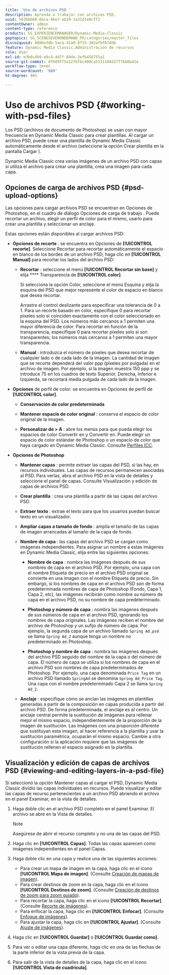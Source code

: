 ```yaml
---
title: 'Uso de archivos PSD '
description: Aprenda a trabajar con archivos PSD.
uuid: 5836b660-6bca-46e7-ab39-1a31d1e0cff2
contentOwner: admin
content-type: reference
products: SG_EXPERIENCEMANAGER/Dynamic-Media-Classic
geptopics: SG_SCENESEVENONDEMAND_PK/categories/master_files
discoiquuid: 4086e3db-5aca-41a0-8f15-302afbf67ddb
feature: Dynamic Media Classic,Administración de recursos
role: User
exl-id: e3b8c4b9-e9c4-4d7f-84de-2efb456755a1
source-git-commit: df689ff5a127bfbc400ca5331168d1ff7bb0b42e
workflow-type: tm+mt
source-wordcount: '989'
ht-degree: 46%

---
```


# Uso de archivos PSD {#working-with-psd-files}

<!--   USED TO BE AN OPTION UNDER COLOR PROFILE OPTIONS * **Convert To sRGB (default)** - Converts to sRGB (Standard Red Green Blue). sRGB is the recommended color space for displaying images on web pages. -->

Los PSD (archivos de documento de Photoshop) se usan con mayor frecuencia en Dynamic Media Classic para crear plantillas. Al cargar un archivo PSD, puede crear una plantilla de Dynamic Media Classic automáticamente desde el archivo (seleccione la opción Crear plantilla en la pantalla Cargar ).

Dynamic Media Classic crea varias imágenes de un archivo PSD con capas si utiliza el archivo para crear una plantilla; crea una imagen para cada capa.

## Opciones de carga de archivos PSD {#psd-upload-options}

Las opciones para cargar archivos PSD se encuentran en Opciones de Photoshop, en el cuadro de diálogo Opciones de carga de trabajo . Puede recortar un archivo, elegir un perfil de color para el mismo, usarlo para crear una plantilla y seleccionar un anclaje.

Estas opciones están disponibles al cargar archivos PSD:

* **Opciones de recorte** : se encuentra en Opciones de  **[!UICONTROL recorte]**. Seleccione Recortar para recortar automáticamente el espacio en blanco de los bordes de un archivo PSD; haga clic en **[!UICONTROL Manual]** para recortar los lados del archivo PSD:

   * **Recortar** : seleccione el menú  **[!UICONTROL Recortar sin base]** y elija  **** Transparencia de  **[!UICONTROL color]**.

      Si selecciona la opción Color, seleccione el menú Esquina y elija la esquina del PSD que mejor represente el color de espacio en blanco que desea recortar.

      Arrastre el control deslizante para especificar una tolerancia de 0 a 1. Para un recorte basado en color, especifique 0 para recortar píxeles solo si coinciden exactamente con el color seleccionado en la esquina del PSD. Los números más cercanos a 1 permiten una mayor diferencia de color. Para recortar en función de la transparencia, especifique 0 para recortar píxeles solo si son transparentes; los números más cercanos a 1 permiten una mayor transparencia.

   * **Manual** : introduzca el número de píxeles que desea recortar de cualquier lado o de cada lado de la imagen. La cantidad de imagen que se recorte dependerá del valor ppp (píxeles por pulgada) en el archivo de imagen. Por ejemplo, si la imagen muestra 150 ppp y se introduce 75 en los cuadros de texto Superior, Derecha, Inferior e Izquierda, se recortará media pulgada de cada lado de la imagen.

* **Opciones**  de perfil de color: se encuentra en Opciones de perfil de  **[!UICONTROL color]**.

   * **Conservación de color predeterminada**

   * **Mantener espacio de color original** : conserva el espacio de color original de la imagen.

   * **Personalizar de > A** : abre los menús para que pueda elegir los espacios de color Convertir en y Convertir en. Puede elegir un espacio de color estándar de Photoshop o un espacio de color que haya cargado en Dynamic Media Classic. Consulte [Perfiles ICC](/help/icc-profiles.md).

* **Opciones de Photoshop**

   * **Mantener capas** : permite extraer las capas del PSD, si las hay, en recursos individuales. Las capas de recursos permanecen asociadas al PSD. Para verlas, abra el archivo PSD en la vista de detalles y seleccione el panel de capas. Consulte Visualización y edición de capas de archivos PSD.

   * **Crear plantilla** : crea una plantilla a partir de las capas del archivo PSD.

   * **Extraer texto** : extrae el texto para que los usuarios puedan buscar texto en un visualizador.

   * **Ampliar capas a tamaño de fondo** : amplía el tamaño de las capas de imagen arrancadas al tamaño de la capa de fondo.

   * **Nombre de capa** : las capas del archivo PSD se cargan como imágenes independientes. Para asignar un nombre a estas imágenes en Dynamic Media Classic, elija entre las siguientes opciones:

      * **Nombre de capa** : nombra las imágenes después de sus nombres de capa en el archivo PSD. Por ejemplo, una capa con el nombre Etiqueta de precio en el archivo PSD original se convierte en una imagen con el nombre Etiqueta de precio. Sin embargo, si los nombres de capa en el archivo PSD son de forma predeterminada nombres de capa de Photoshop (Fondo, Capa 1, Capa 2, etc), las imágenes recibirán como nombre su número de capa en el archivo PSD, no su nombre de capa predeterminado.

      * **Photoshop y número de capa** : nombra las imágenes después de sus números de capa en el archivo PSD, ignorando los nombres de capa originales. Las imágenes reciben el nombre del archivo de Photoshop y un sufijo de número de capa. Por ejemplo, la segunda capa de un archivo llamado `Spring Ad.psd` se llama `Spring Ad_2` aunque tenga un nombre no predeterminado en Photoshop.

      * **Photoshop y nombre de capa** : nombra las imágenes después del archivo PSD seguido del nombre de la capa o del número de capa. El número de capa se utiliza si los nombres de capa en el archivo PSD son nombres de capa predeterminados de Photoshop. Por ejemplo, una capa denominada `Price Tag` en un archivo PSD llamado `SpringAd` se denomina `Spring Ad_Price Tag`. Una capa con el nombre predeterminado Capa 2 se llama `Spring Ad_2`.
   * **Anclaje** : especifique cómo se anclan las imágenes en plantillas generadas a partir de la composición en capas producida a partir del archivo PSD. De forma predeterminada, el anclaje es al centro. Un anclaje central permite la sustitución de imágenes para rellenar mejor el mismo espacio, independientemente de la proporción de la imagen de sustitución. Las imágenes con una proporción diferente que sustituyan esta imagen, al hacer referencia a la plantilla y usar la sustitución paramétrica, ocuparán el mismo espacio. Cambie a otra configuración si la aplicación requiere que las imágenes de sustitución rellenen el espacio asignado en la plantilla.


## Visualización y edición de capas de archivos PSD {#viewing-and-editing-layers-in-a-psd-file}

Si seleccionó la opción Mantener capas al cargar el PSD, Dynamic Media Classic dividió las capas individuales en recursos. Puede visualizar y editar las capas de recurso pertenecientes a un archivo PSD abriendo el archivo en el panel Examinar, en la vista de detalles.

1. Haga doble clic en el archivo PSD completo en el panel Examinar. El archivo se abre en la Vista de detalles.

   >[!NOTE]
   >
   >Asegúrese de abrir el recurso completo y no una de las capas del PSD.

1. Haga clic en **[!UICONTROL Capas]**. Todas las capas aparecen como imágenes independientes en el panel Capas.
1. Haga doble clic en una capa y realice una de las siguientes acciones:

   * Para crear un mapa de imagen en la capa, haga clic en el icono **[!UICONTROL Mapa de imagen]**. (Consulte [Creación de mapas de imagen](creating-image-maps.md#creating_image_maps)).
   * Para crear destinos de zoom en la capa, haga clic en el icono **[!UICONTROL Destinos de zoom]**. (Consulte [Creación de destinos de zoom para zoom guiado](creating-zoom-targets-guided-zoom.md#creating_zoom_targets_for_guided_zoom)).
   * Para recortar la capa, haga clic en el icono **[!UICONTROL Recortar]**. (Consulte [Recorte de imágenes](cropping-image.md#cropping_an_image)).
   * Para enfocar la capa, haga clic en **[!UICONTROL Enfocar]**. (Consulte [Enfoque de imágenes](sharpening-image.md#sharpening_an_image)).
   * Para ajustar la capa, haga clic en **[!UICONTROL Ajustar]**. (Consulte [Ajuste de imágenes](adjusting-image.md#adjusting_an_image)).

1. Haga clic en **[!UICONTROL Guardar]** o **[!UICONTROL Guardar como]**.
1. Para ver o editar una capa diferente, haga clic en una de las flechas de la parte inferior de la vista previa de la capa.
1. Para salir de la vista de detalles de la capa, haga clic en el icono **[!UICONTROL Vista de cuadrícula]**.
